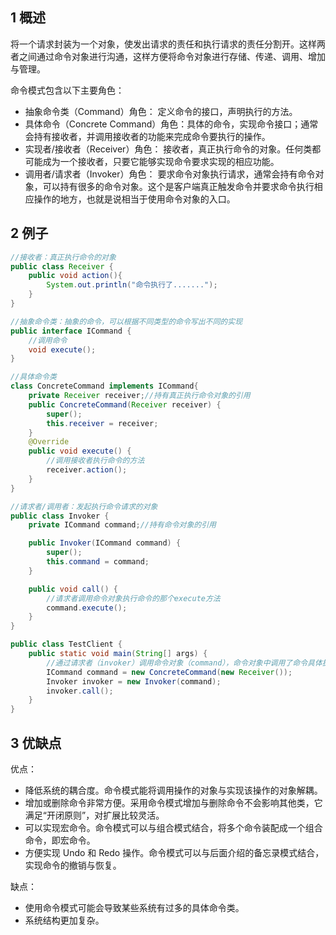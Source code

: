 ## 1 概述

将一个请求封装为一个对象，使发出请求的责任和执行请求的责任分割开。这样两者之间通过命令对象进行沟通，这样方便将命令对象进行存储、传递、调用、增加与管理。

命令模式包含以下主要角色：

- 抽象命令类（Command）角色： 定义命令的接口，声明执行的方法。
- 具体命令（Concrete Command）角色：具体的命令，实现命令接口；通常会持有接收者，并调用接收者的功能来完成命令要执行的操作。
- 实现者/接收者（Receiver）角色： 接收者，真正执行命令的对象。任何类都可能成为一个接收者，只要它能够实现命令要求实现的相应功能。
- 调用者/请求者（Invoker）角色： 要求命令对象执行请求，通常会持有命令对象，可以持有很多的命令对象。这个是客户端真正触发命令并要求命令执行相应操作的地方，也就是说相当于使用命令对象的入口。

## 2 例子

```java
//接收者：真正执行命令的对象
public class Receiver {
    public void action(){
        System.out.println("命令执行了.......");
    }
}

//抽象命令类：抽象的命令，可以根据不同类型的命令写出不同的实现
public interface ICommand {
    //调用命令
    void execute();
}

//具体命令类
class ConcreteCommand implements ICommand{
    private Receiver receiver;//持有真正执行命令对象的引用
    public ConcreteCommand(Receiver receiver) {
        super();
        this.receiver = receiver;
    }
    @Override
    public void execute() {
        //调用接收者执行命令的方法
        receiver.action();
    }
}

//请求者/调用者：发起执行命令请求的对象
public class Invoker {
    private ICommand command;//持有命令对象的引用

    public Invoker(ICommand command) {
        super();
        this.command = command;
    }

    public void call() {
        //请求者调用命令对象执行命令的那个execute方法
        command.execute();
    }
}

public class TestClient {
    public static void main(String[] args) {
        //通过请求者（invoker）调用命令对象（command），命令对象中调用了命令具体执行者（Receiver）
        ICommand command = new ConcreteCommand(new Receiver());
        Invoker invoker = new Invoker(command);
        invoker.call();
    }
}
```

## 3 优缺点

优点：

- 降低系统的耦合度。命令模式能将调用操作的对象与实现该操作的对象解耦。
- 增加或删除命令非常方便。采用命令模式增加与删除命令不会影响其他类，它满足“开闭原则”，对扩展比较灵活。
- 可以实现宏命令。命令模式可以与组合模式结合，将多个命令装配成一个组合命令，即宏命令。
- 方便实现 Undo 和 Redo 操作。命令模式可以与后面介绍的备忘录模式结合，实现命令的撤销与恢复。

缺点：

- 使用命令模式可能会导致某些系统有过多的具体命令类。
- 系统结构更加复杂。
